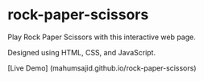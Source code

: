 # rock-paper-scissors

Play Rock Paper Scissors with this interactive web page.

Designed using HTML, CSS, and JavaScript.

[Live Demo] (mahumsajid.github.io/rock-paper-scissors)